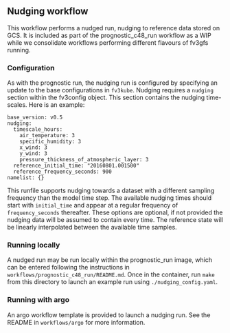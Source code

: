 ## Nudging workflow

This workflow performs a nudged run, nudging to reference data stored on GCS.
It is included as part of the prognostic_c48_run workflow as a WIP while we
consolidate workflows performing different flavours of fv3gfs running.


### Configuration

As with the prognostic run, the nudging run is configured
by specifying an update to the base configurations in `fv3kube`. Nudging
requires a `nudging` section within the fv3config object. This section
contains the nudging time-scales. Here is an example:
```
base_version: v0.5
nudging:
  timescale_hours:
    air_temperature: 3
    specific_humidity: 3
    x_wind: 3
    y_wind: 3
    pressure_thickness_of_atmospheric_layer: 3
  reference_initial_time: "20160801.001500"
  reference_frequency_seconds: 900
namelist: {}
```

This runfile supports nudging towards a dataset with a different sampling
frequency than the model time step. The available nudging times should start
with `initial_time` and appear at a regular frequency of `frequency_seconds`
thereafter. These options are optional, if not provided the nudging data will
be assumed to contain every time. The reference state will be linearly
interpolated between the available time samples.


### Running locally

A nudged run may be run locally within the prognostic_run image, which can be
entered following the instructions in `workflows/prognostic_c48_run/README.md`.
Once in the container, run `make` from this directory to launch an example run using
`./nudging_config.yaml`.


### Running with argo

An argo workflow template is provided to launch a nudging run. See the README in
`workflows/argo` for more information.
